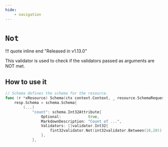 ```yaml
---
hide:
    - navigation
---
```

# `Not`

!!! quote inline end "Released in v1.13.0"

This validator is used to check if the validators passed as arguments are NOT met.

## How to use it

```go
// Schema defines the schema for the resource.
func (r *xResource) Schema(ctx context.Context, _ resource.SchemaRequest, resp *resource.SchemaResponse) {
    resp.Schema = schema.Schema{
        (...)
            "count": schema.Int32Attribute{
                Optional:            true,
                MarkdownDescription: "Count of ...",
                Validators: []validator.Int32{
                    fint32validator.Not(int32validator.Between(10,20))
                },
            },
```
